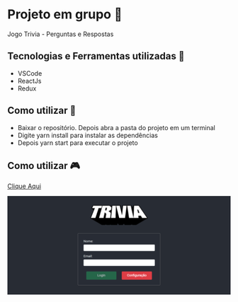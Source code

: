 # Projeto em grupo :rocket:
Jogo Trivia - Perguntas e Respostas

## Tecnologias e Ferramentas utilizadas :robot:
- VSCode
- ReactJs
- Redux

## Como utilizar 🔌
- Baixar o repositório. Depois abra a pasta do projeto em um terminal
- Digite yarn install para instalar as dependências 
- Depois yarn start para executar o projeto
  
## Como utilizar :video_game:
[Clique Aqui](https://trivia-pi.vercel.app/)

<img src="https://github.com/gustavogss/project-trivia-react-redux/blob/main/src/assets/screencapture-trivia-pi-vercel-app-2022-10-29-12_55_57.png" />

